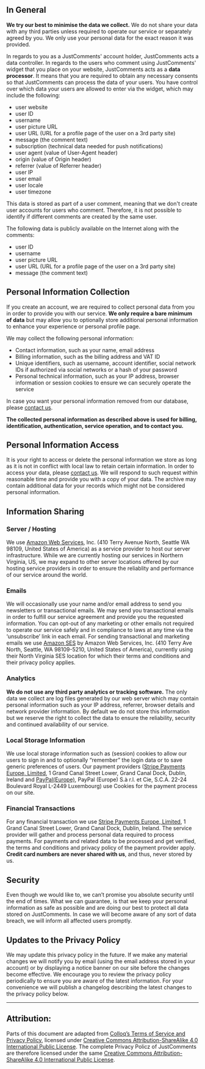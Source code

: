## In General

**We try our best to minimise the data we collect.** We do not share your data with any third parties unless required to operate our service or separately agreed by you. We only use your personal data for the exact reason it was provided.

In regards to you as a JustComments' account holder, JustComments acts a data controller. In regards to the users who comment using JustComments' widget that you place on your website, JustComments acts as a <strong>data processor</strong>. It means that you are required to obtain any necessary consents so that JustComments can process the data of your users. You have control over which data your users are allowed to enter via the widget, which may include the following:

- user website
- user ID
- username
- user picture URL
- user URL (URL for a profile page of the user on a 3rd party site)
- message (the comment text)
- subscription (technical data needed for push notifications)
- user agent (value of User-Agent header)
- origin (value of Origin header)
- referrer (value of Referrer header)
- user IP
- user email
- user locale
- user timezone

This data is stored as part of a user comment, meaning that we don't create user accounts for users who comment. Therefore, it is not possible to identify if different comments are created by the same user.

The following data is publicly available on the Internet along with the comments:

- user ID
- username
- user picture URL
- user URL (URL for a profile page of the user on a 3rd party site)
- message (the comment text)

## Personal Information Collection

If you create an account, we are required to collect personal data from you in order to provide you with our service. **We only require a bare minimum of data** but may allow you to optionally store additional personal information to enhance your experience or personal profile page.

We may collect the following personal information:

- Contact information, such as your name, email address
- Billing information, such as the billing address and VAT ID
- Unique identifiers, such as username, account identifier, social network IDs if authorized via social networks or a hash of your password
- Personal technical information, such as your IP address, browser information or session cookies to ensure we can securely operate the service

In case you want your personal information removed from our database, please [contact us](mailto:alex@just-comments.com).

**The collected personal information as described above is used for billing, identification, authentication, service operation, and to contact you.**

## Personal Information Access

It is your right to access or delete the personal information we store as long as it is not in conflict with local law to retain certain information. In order to access your data, please [contact us](mailto:alex@just-comments.com). We will respond to such request within reasonable time and provide you with a copy of your data. The archive may contain additional data for your records which might not be considered personal information.

## Information Sharing

### Server / Hosting

We use [Amazon Web Services](https://aws.amazon.com), Inc. (410 Terry Avenue North, Seattle WA 98109, United States of America) as a service provider to host our server infrastructure.
While we are currently hosting our services in Northern Virginia, US, we may expand to other server locations offered by our hosting service providers in order to ensure the reliablity and performance of our service around the world.

### Emails

We will occasionally use your name and/or email address to send you newsletters or transactional emails. We may send you transactional emails in order to fulfill our service agreement and provide you the requested information. You can opt-out of any marketing or other emails not required to operate our service safely and in compliance to laws at any time via the ‘unsubscribe’ link in each email. For sending transactional and marketing emails we use [Amazon SES](https://aws.amazon.com/ses/) by Amazon Web Services, Inc. (410 Terry Ave North, Seattle, WA 98109-5210, United States of America), currently using their North Virginia SES location for which their terms and conditions and their privacy policy applies.

### Analytics

**We do not use any third party analytics or tracking software.** The only data we collect are log files generated by our web server which may contain personal information such as your IP address, referrer, browser details and network provider information. By default we do not store this information but we reserve the right to collect the data to ensure the reliability, security and continued availability of our service.

### Local Storage Information

We use local storage information such as (session) cookies to allow our users to sign in and to optionally “remember” the login data or to save generic preferences of users. Our payment providers ([Stripe Payments Europe, Limited](https://stripe.com), 1 Grand Canal Street Lower, Grand Canal Dock, Dublin, Ireland and [PayPal(Europe)](https://paypal.com), PayPal (Europe) S.à r.l. et Cie, S.C.A. 22-24 Boulevard Royal L-2449 Luxembourg) use Cookies for the payment process on our site.

### Financial Transactions

For any financial transaction we use [Stripe Payments Europe, Limited](https://stripe.com), 1 Grand Canal Street Lower, Grand Canal Dock, Dublin, Ireland. The service provider will gather and process personal data required to process payments. For payments and related data to be processed and get verified, the terms and conditions and privacy policy of the payment provider apply. **Credit card numbers are never shared with us**, and thus, never stored by us.


## Security

Even though we would like to, we can’t promise you absolute security until the end of times. What we can guarantee, is that we keep your personal information as safe as possible and are doing our best to protect all data stored on JustComments. In case we will become aware of any sort of data breach, we will inform all affected users promptly.

## Updates to the Privacy Policy

We may update this privacy policy in the future. If we make any material changes we will notify you by email (using the email address stored in your account) or by displaying a notice banner on our site before the changes become effective. We encourage you to review the privacy policy periodically to ensure you are aware of the latest information. For your convenience we will publish a changelog describing the latest changes to the privacy policy below.

---

## Attribution:

Parts of this document are adapted from [Colloq’s Terms of Service and Privacy Policy](https://github.com/colloq/terms), licensed under [Creative Commons Attribution-ShareAlike 4.0 International Public License](https://creativecommons.org/licenses/by-sa/4.0/).
The complete Privacy Policz of JustComments are therefore licensed under the same [Creative Commons Attribution-ShareAlike 4.0 International Public License](https://creativecommons.org/licenses/by-sa/4.0/).
